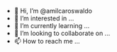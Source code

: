 - 👋 Hi, I’m @amilcaroswaldo
- 👀 I’m interested in ...
- 🌱 I’m currently learning ...
- 💞️ I’m looking to collaborate on ...
- 📫 How to reach me ...

<!---
amilcaroswaldo/amilcaroswaldo is a ✨ special ✨ repository because its `README.md` (this file) appears on your GitHub profile.
You can click the Preview link to take a look at your changes.
--->
